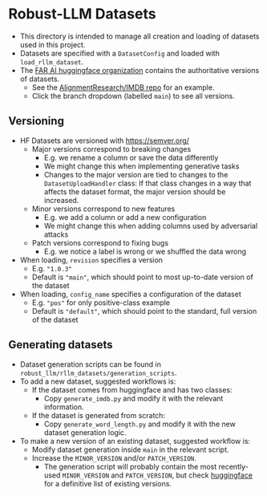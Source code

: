 # Robust-LLM Datasets
- This directory is intended to manage all creation and loading of datasets used in this project.
- Datasets are specified with a `DatasetConfig` and loaded with `load_rllm_dataset`.
- The [FAR AI huggingface organization](https://huggingface.co/AlignmentResearch) contains the authoritative versions of datasets.
    - See the [AlignmentResearch/IMDB repo](https://huggingface.co/datasets/AlignmentResearch/IMDB/tree/main) for an example.
    - Click the branch dropdown (labelled `main`) to see all versions.

## Versioning
- HF Datasets are versioned with https://semver.org/
    - Major versions correspond to breaking changes
        - E.g. we rename a column or save the data differently
        - We might change this when implementing generative tasks
        - Changes to the major version are tied to changes to the `DatasetUploadHandler` class: If that class changes in a way that affects the dataset format, the major version should be increased.
    - Minor versions correspond to new features
        - E.g. we add a column or add a new configuration
        - We might change this when adding columns used by adversarial attacks
    - Patch versions correspond to fixing bugs
        - E.g. we notice a label is wrong or we shuffled the data wrong
- When loading, `revision` specifies a version
    - E.g. `"1.0.3"`
    - Default is `"main"`, which should point to most up-to-date version of the dataset
- When loading, `config_name` specifies a configuration of the dataset
    - E.g. `"pos"` for only positive-class example
    - Default is `"default"`, which should point to the standard, full version of the dataset

## Generating datasets
- Dataset generation scripts can be found in `robust_llm/rllm_datasets/generation_scripts`.
- To add a new dataset, suggested workflows is:
    - If the dataset comes from huggingface and has two classes:
        - Copy `generate_imdb.py` and modify it with the relevant information.
    - If the dataset is generated from scratch:
        - Copy `generate_word_length.py` and modify it with the new dataset generation logic.
- To make a new version of an existing dataset, suggested workflow is:
    - Modify dataset generation inside `main` in the relevant script.
    - Increase the `MINOR_VERSION` and/or `PATCH_VERSION`.
        - The generation script will probably contain the most recently-used `MINOR_VERSION` and `PATCH_VERSION`, but check [huggingface](https://huggingface.co/AlignmentResearch) for a definitive list of existing versions.
